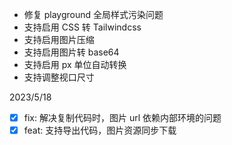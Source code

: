 -  修复 playground 全局样式污染问题
-  支持启用 CSS 转 Tailwindcss
-  支持启用图片压缩
-  支持启用图片转 base64
-  支持启用 px 单位自动转换
-  支持调整视口尺寸

2023/5/18

-  [x] fix: 解决复制代码时，图片 url 依赖内部环境的问题
-  [x] feat: 支持导出代码，图片资源同步下载
